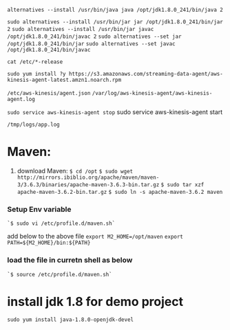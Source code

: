 `alternatives --install /usr/bin/java java /opt/jdk1.8.0_241/bin/java 2`

`sudo alternatives --install /usr/bin/jar jar /opt/jdk1.8.0_241/bin/jar 2`
`sudo alternatives --install /usr/bin/jar javac /opt/jdk1.8.0_241/bin/javac 2`
`sudo alternatives --set jar /opt/jdk1.8.0_241/bin/jar`
`sudo alternatives --set javac /opt/jdk1.8.0_241/bin/javac`

`cat /etc/*-release`


`sudo yum install ?y https://s3.amazonaws.com/streaming-data-agent/aws-kinesis-agent-latest.amzn1.noarch.rpm`

`/etc/aws-kinesis/agent.json`
`/var/log/aws-kinesis-agent/aws-kinesis-agent.log`

`sudo service aws-kinesis-agent stop`
sudo service aws-kinesis-agent start

`/tmp/logs/app.log`

# Maven:
1. download Maven:
    `$ cd /opt`
    `$ sudo wget http://mirrors.ibiblio.org/apache/maven/maven-3/3.6.3/binaries/apache-maven-3.6.3-bin.tar.gz`
    `$ sudo tar xzf apache-maven-3.6.2-bin.tar.gz`
    `$ sudo ln -s apache-maven-3.6.2 maven`
### Setup Env variable
    `$ sudo vi /etc/profile.d/maven.sh`
add below to the above file
    `export M2_HOME=/opt/maven`
    `export PATH=${M2_HOME}/bin:${PATH}`
### load the file in curretn shell as below
    `$ source /etc/profile.d/maven.sh`

# install jdk 1.8 for demo project
`sudo yum install java-1.8.0-openjdk-devel`

